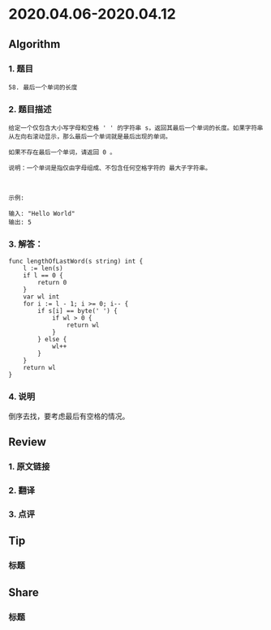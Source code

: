 # 2020.04.06-2020.04.12

## Algorithm
### 1. 题目
```
58. 最后一个单词的长度
```
### 2. 题目描述
```
给定一个仅包含大小写字母和空格 ' ' 的字符串 s，返回其最后一个单词的长度。如果字符串从左向右滚动显示，那么最后一个单词就是最后出现的单词。

如果不存在最后一个单词，请返回 0 。

说明：一个单词是指仅由字母组成、不包含任何空格字符的 最大子字符串。

 

示例:

输入: "Hello World"
输出: 5

```

### 3. 解答：
```golang
func lengthOfLastWord(s string) int {
	l := len(s)
	if l == 0 {
		return 0
	}
	var wl int
	for i := l - 1; i >= 0; i-- {
		if s[i] == byte(' ') {
			if wl > 0 {
				return wl
			}
		} else {
			wl++
		}
	}
	return wl
}
```
### 4. 说明
倒序去找，要考虑最后有空格的情况。

## Review
### 1. 原文链接


### 2. 翻译


### 3. 点评


## Tip
### 标题


## Share
### 标题